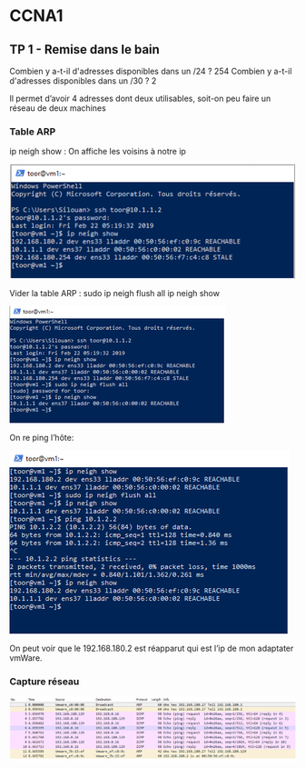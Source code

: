 # CCNA1

## TP 1 - Remise dans le bain

Combien y a-t-il d'adresses disponibles dans un /24 ?
254
Combien y a-t-il d'adresses disponibles dans un /30 ?
2

Il permet d’avoir 4 adresses dont deux utilisables, soit-on peu faire un réseau de deux machines


### Table ARP
ip neigh show :
On affiche les voisins à notre ip

![Alt text](https://github.com/BouBooo/CCNA1/blob/master/img/ccna_1.PNG?raw=true "Title")



Vider la table ARP :
sudo ip neigh flush all
ip neigh show

![Alt text](https://github.com/BouBooo/CCNA1/blob/master/img/ccna_2.PNG?raw=true "Title")


On re ping l’hôte:

![Alt text](https://github.com/BouBooo/CCNA1/blob/master/img/ccna_3.PNG?raw=true "Title")

On peut voir que le 192.168.180.2 est réapparut qui est l’ip de mon adaptater vmWare.


### Capture réseau

![Alt text](https://github.com/BouBooo/CCNA1/blob/master/img/ccna_4.PNG?raw=true "Title")

